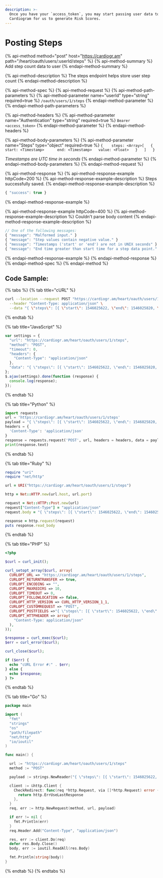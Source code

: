 ```yaml
---
description: >-
  Once you have your `access_token`, you may start passing user data to
  Cardiogram for us to generate Risk Scores.
---
```


# Posting Steps

{% api-method method="post" host="https://cardiogr.am" path="/heart/oauth/users/:userId/steps" %}
{% api-method-summary %}
Add step count data to user
{% endapi-method-summary %}

{% api-method-description %}
The steps endpoint helps store user step count
{% endapi-method-description %}

{% api-method-spec %}
{% api-method-request %}
{% api-method-path-parameters %}
{% api-method-parameter name="userId" type="string" required=true %}
`/oauth/users/1/steps`
{% endapi-method-parameter %}
{% endapi-method-path-parameters %}

{% api-method-headers %}
{% api-method-parameter name="Authentication" type="string" required=true %}
`Bearer <access_token>`
{% endapi-method-parameter %}
{% endapi-method-headers %}

{% api-method-body-parameters %}
{% api-method-parameter name="Steps" type="object" required=true %}
`{   
  steps: <Array>[  
    {   
      start: <Timestamp>     
      end: <Timestamp>  
      value: <Float>  
    }  
  ]  
}`   
  
_Timestamps are UTC time in seconds_
{% endapi-method-parameter %}
{% endapi-method-body-parameters %}
{% endapi-method-request %}

{% api-method-response %}
{% api-method-response-example httpCode=200 %}
{% api-method-response-example-description %}
Steps successfully saved.
{% endapi-method-response-example-description %}

```javascript
{ "success": true }
```
{% endapi-method-response-example %}

{% api-method-response-example httpCode=400 %}
{% api-method-response-example-description %}
Couldn't parse body content
{% endapi-method-response-example-description %}

```javascript
// One of the following messages:
{ "message": "Malformed input." }
{ "message": "Step values contain negative value." }
{ "message": "Timestamps ('start' or 'end') are not in UNIX seconds" }
{ "message": "End time greater than start time for a step data point." }
```
{% endapi-method-response-example %}
{% endapi-method-response %}
{% endapi-method-spec %}
{% endapi-method %}

## Code Sample:

{% tabs %}
{% tab title="cURL" %}
```bash
curl --location --request POST "https://cardiogr.am/heart/oauth/users/1/steps" \
  --header "Content-Type: application/json" \
  --data "{ \"steps\": [{ \"start\": 1546025622, \"end\": 1546025820, \"value\": 105 }] }"
```
{% endtab %}

{% tab title="JavaScript" %}
```javascript
var settings = {
  "url": "https://cardiogr.am/heart/oauth/users/1/steps",
  "method": "POST",
  "timeout": 0,
  "headers": {
    "Content-Type": "application/json"
  },
  "data": "{ \"steps\": [{ \"start\": 1546025622, \"end\": 1546025820, \"value\": 105 }] }",
};
$.ajax(settings).done(function (response) {
  console.log(response);
});
```
{% endtab %}

{% tab title="Python" %}
```python
import requests
url = 'https://cardiogr.am/heart/oauth/users/1/steps'
payload = "{ \"steps\": [{ \"start\": 1546025622, \"end\": 1546025820, \"value\": 105 }] }"
headers = {
  'Content-Type': 'application/json'
}
response = requests.request('POST', url, headers = headers, data = payload, allow_redirects=False, timeout=undefined, allow_redirects=false)
print(response.text)
```
{% endtab %}

{% tab title="Ruby" %}
```ruby
require "uri"
require "net/http"

url = URI("https://cardiogr.am/heart/oauth/users/1/steps")

http = Net::HTTP.new(url.host, url.port)

request = Net::HTTP::Post.new(url)
request["Content-Type"] = "application/json"
request.body = "{ \"steps\": [{ \"start\": 1546025622, \"end\": 1546025820, \"value\": 105 }] }"

response = http.request(request)
puts response.read_body
```
{% endtab %}

{% tab title="PHP" %}
```php
<?php

$curl = curl_init();

curl_setopt_array($curl, array(
  CURLOPT_URL => "https://cardiogr.am/heart/oauth/users/1/steps",
  CURLOPT_RETURNTRANSFER => true,
  CURLOPT_ENCODING => "",
  CURLOPT_MAXREDIRS => 10,
  CURLOPT_TIMEOUT => 0,
  CURLOPT_FOLLOWLOCATION => false,
  CURLOPT_HTTP_VERSION => CURL_HTTP_VERSION_1_1,
  CURLOPT_CUSTOMREQUEST => "POST",
  CURLOPT_POSTFIELDS =>"{ \"steps\": [{ \"start\": 1546025622, \"end\": 1546025820, \"value\": 105 }] }",
  CURLOPT_HTTPHEADER => array(
    "Content-Type: application/json"
  ),
));

$response = curl_exec($curl);
$err = curl_error($curl);

curl_close($curl);

if ($err) {
  echo "cURL Error #:" . $err;
} else {
  echo $response;
} ?>
```
{% endtab %}

{% tab title="Go" %}
```go
package main

import (
  "fmt"
  "strings"
  "os"
  "path/filepath"
  "net/http"
  "io/ioutil"
)

func main() {

  url := "https://cardiogr.am/heart/oauth/users/1/steps"
  method := "POST"

  payload := strings.NewReader("{ \"steps\": [{ \"start\": 1546025622, \"end\": 1546025820, \"value\": 105 }] }")

  client := &http.Client {
    CheckRedirect: func(req *http.Request, via []*http.Request) error {
      return http.ErrUseLastResponse
    },
  }
  req, err := http.NewRequest(method, url, payload)

  if err != nil {
    fmt.Println(err)
  }
  req.Header.Add("Content-Type", "application/json")

  res, err := client.Do(req)
  defer res.Body.Close()
  body, err := ioutil.ReadAll(res.Body)

  fmt.Println(string(body))
}
```
{% endtab %}
{% endtabs %}

